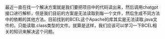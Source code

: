 最近一直在找一个解决方案就是我们要把项目中的代码读出来，然后调用chatgpt接口进行解析，但是我们目前的方案是无法读取到每一个文件，然后生成不同方法中的依赖的其他方法。目前找到的BCEL这个Apache的库其实是无法读取.java文件的，只能读取.class类型的文件。就算是这样，我们应该可以学习一下BCEL相关的知识来解决这个问题。